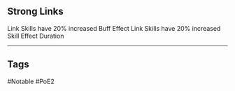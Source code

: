 ## Strong Links
Link Skills have 20% increased Buff Effect
Link Skills have 20% increased Skill Effect Duration

---
## Tags
#Notable
#PoE2
